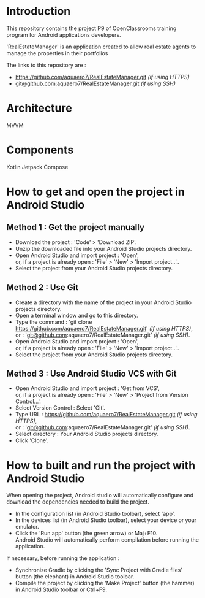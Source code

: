 # **Introduction** #
This repository contains the project P9 of OpenClassrooms training program for Android applications developers.

'RealEstateManager' is an application created to allow real estate agents to manage the properties in their portfolios

The links to this repository are :
* https://github.com/aquaero7/RealEstateManager.git _(if using HTTPS)_
* git@github.com:aquaero7/RealEstateManager.git _(if using SSH)_

# **Architecture** #
MVVM

# **Components** #
Kotlin
Jetpack Compose

# **How to get and open the project in Android Studio** #
**Method 1 : Get the project manually**
---------------------------------------
* Download the project : 'Code' > 'Download ZIP'.
* Unzip the downloaded file into your Android Studio projects directory.
* Open Android Studio and import project : 'Open',  
        or, if a project is already open : 'File' > 'New' > 'Import project...'.
* Select the project from your Android Studio projects directory.

**Method 2 : Use Git**
----------------------
* Create a directory with the name of the project in your Android Studio projects directory.
* Open a terminal window and go to this directory.
* Type the command : 'git clone https://github.com/aquaero7/RealEstateManager.git' _(if using HTTPS)_,  
                or : 'git@github.com:aquaero7/RealEstateManager.git' _(if using SSH)_.
* Open Android Studio and import project : 'Open',  
        or, if a project is already open : 'File' > 'New' > 'Import project...'.
* Select the project from your Android Studio projects directory.

**Method 3 : Use Android Studio VCS with Git**
----------------------------------------------
* Open Android Studio and import project : 'Get from VCS',  
        or, if a project is already open : 'File' > 'New' > 'Project from Version Control...'.
* Select Version Control : Select 'Git'.
* Type URL : https://github.com/aquaero7/RealEstateManager.git _(if using HTTPS)_,  
        or : 'git@github.com:aquaero7/RealEstateManager.git' _(if using SSH)_.
* Select directory : Your Android Studio projects directory.
* Click 'Clone'.

# **How to built and run the project with Android Studio** #
When opening the project, Android studio will automatically configure and download the dependencies needed to build the project.

* In the configuration list (in Android Studio toolbar), select 'app'.
* In the devices list (in Android Studio toolbar), select your device or your emulator.
* Click the 'Run app' button (the green arrow) or Maj+F10.  
  Android Studio will automatically perform compilation before running the application.

If necessary, before running the application :
* Synchronize Gradle by clicking the 'Sync Project with Gradle files' button (the elephant) in Android Studio toolbar.
* Compile the project by clicking the 'Make Project' button (the hammer) in Android Studio toolbar or Ctrl+F9.

